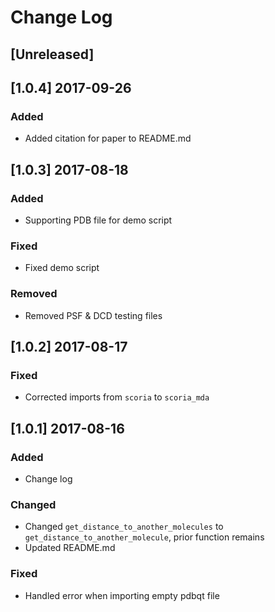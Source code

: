 # Change Log

## [Unreleased]

## [1.0.4] 2017-09-26
### Added
- Added citation for paper to README.md

## [1.0.3] 2017-08-18
### Added
- Supporting PDB file for demo script

### Fixed
- Fixed demo script

### Removed
- Removed PSF & DCD testing files  

## [1.0.2] 2017-08-17
### Fixed
- Corrected imports from `scoria` to `scoria_mda`


## [1.0.1] 2017-08-16
### Added
- Change log

### Changed
- Changed `get_distance_to_another_molecules` to `get_distance_to_another_molecule`, prior function remains
- Updated README.md

### Fixed
- Handled error when importing empty pdbqt file 
